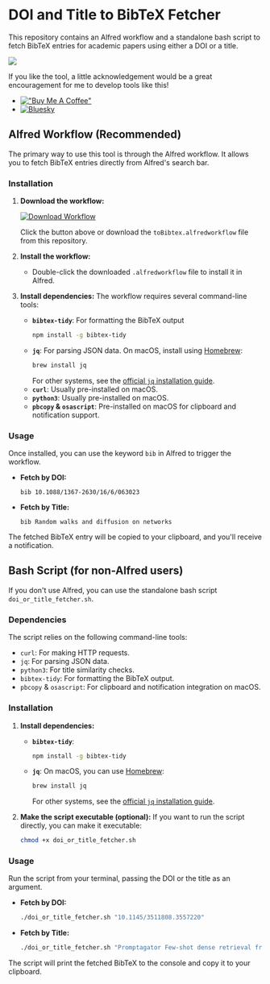 # DOI and Title to BibTeX Fetcher

This repository contains an Alfred workflow and a standalone bash script to fetch BibTeX entries for academic papers using either a DOI or a title.

![](./demo.gif)

If you like the tool, a little acknowledgement would be a great encouragement for me to develop tools like this!

- [!["Buy Me A Coffee"](https://www.buymeacoffee.com/assets/img/custom_images/orange_img.png)](https://www.buymeacoffee.com/sadamorikojaku)
- [![Bluesky](https://img.shields.io/badge/Bluesky-@skojaku-blue)](https://bsky.app/profile/skojaku.bsky.social)

## Alfred Workflow (Recommended)

The primary way to use this tool is through the Alfred workflow. It allows you to fetch BibTeX entries directly from Alfred's search bar.

### Installation

1.  **Download the workflow:**

    [![Download Workflow](https://img.shields.io/badge/Download-Alfred%20Workflow-blue?style=for-the-badge&logo=alfred)](https://github.com/skojaku/tobibtex/raw/main/toBibtex.alfredworkflow)

    Click the button above or download the `toBibtex.alfredworkflow` file from this repository.
2.  **Install the workflow:**
    - Double-click the downloaded `.alfredworkflow` file to install it in Alfred.
3.  **Install dependencies:**
    The workflow requires several command-line tools:

    -   **`bibtex-tidy`**: For formatting the BibTeX output
        ```bash
        npm install -g bibtex-tidy
        ```
    -   **`jq`**: For parsing JSON data. On macOS, install using [Homebrew](https://brew.sh/):
        ```bash
        brew install jq
        ```
        For other systems, see the [official `jq` installation guide](https://stedolan.github.io/jq/download/).
    -   **`curl`**: Usually pre-installed on macOS.
    -   **`python3`**: Usually pre-installed on macOS.
    -   **`pbcopy` & `osascript`**: Pre-installed on macOS for clipboard and notification support.

### Usage

Once installed, you can use the keyword `bib` in Alfred to trigger the workflow.

-   **Fetch by DOI:**
    ```
    bib 10.1088/1367-2630/16/6/063023
    ```
-   **Fetch by Title:**
    ```
    bib Random walks and diffusion on networks
    ```

The fetched BibTeX entry will be copied to your clipboard, and you'll receive a notification.

## Bash Script (for non-Alfred users)

If you don't use Alfred, you can use the standalone bash script `doi_or_title_fetcher.sh`.

### Dependencies

The script relies on the following command-line tools:

-   `curl`: For making HTTP requests.
-   `jq`: For parsing JSON data.
-   `python3`: For title similarity checks.
-   `bibtex-tidy`: For formatting the BibTeX output.
-   `pbcopy` & `osascript`: For clipboard and notification integration on macOS.

### Installation

1.  **Install dependencies:**
    -   **`bibtex-tidy`**:
        ```bash
        npm install -g bibtex-tidy
        ```
    -   **`jq`**: On macOS, you can use [Homebrew](https://brew.sh/):
        ```bash
        brew install jq
        ```
        For other systems, see the [official `jq` installation guide](https://stedolan.github.io/jq/download/).

2.  **Make the script executable (optional):**
    If you want to run the script directly, you can make it executable:
    ```bash
    chmod +x doi_or_title_fetcher.sh
    ```


### Usage

Run the script from your terminal, passing the DOI or the title as an argument.

-   **Fetch by DOI:**
    ```bash
    ./doi_or_title_fetcher.sh "10.1145/3511808.3557220"
    ```
-   **Fetch by Title:**
    ```bash
    ./doi_or_title_fetcher.sh "Promptagator Few-shot dense retrieval from 8 examples"
    ```

The script will print the fetched BibTeX to the console and copy it to your clipboard.
